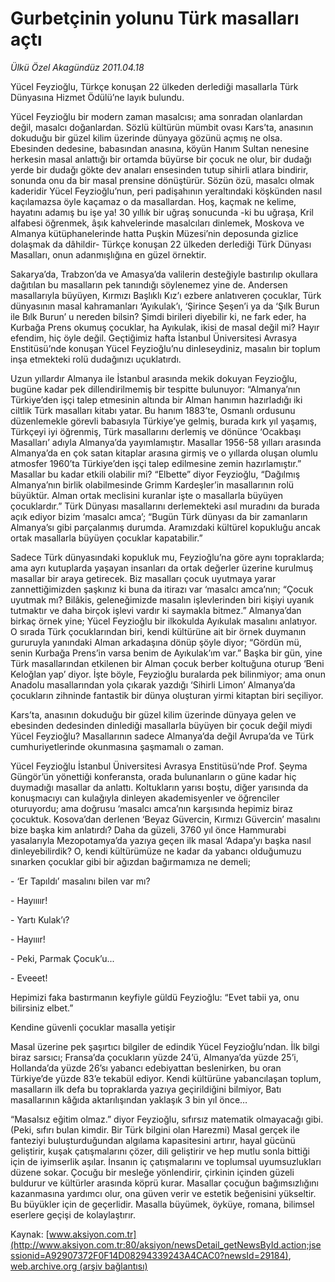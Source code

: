 # Gurbetçinin yolunu Türk masalları açtı

*Ülkü Özel Akagündüz 2011.04.18*

<font class="agenda2NewsSpot">
 Yücel Feyzioğlu, Türkçe konuşan 22 ülkeden derlediği masallarla Türk Dünyasına Hizmet Ödülü’ne layık bulundu.
</font>
<font class="newsDetail">
 <p>
  <p class="MsoNormal">
   Yücel Feyzioğlu bir modern zaman masalcısı; ama sonradan olanlardan değil, masalcı doğanlardan. Sözlü kültürün mümbit ovası Kars’ta, anasının dokuduğu bir güzel kilim üzerinde dünyaya gözünü açmış ne olsa. Ebesinden dedesine, babasından anasına, köyün Hanım Sultan nenesine herkesin masal anlattığı bir ortamda büyürse bir çocuk ne olur, bir dudağı yerde bir dudağı gökte dev anaları ensesinden tutup sihirli atlara bindirir, sonunda onu da bir masal prensine dönüştürür. Sözün özü, masalcı olmak kaderidir Yücel Feyzioğlu’nun, peri padişahının yeraltındaki köşkünden nasıl kaçılamazsa öyle kaçamaz o da masallardan. Hoş, kaçmak ne kelime, hayatını adamış bu işe ya! 30 yıllık bir uğraş sonucunda -ki bu uğraşa, Kril alfabesi öğrenmek, âşık kahvelerinde masalcıları dinlemek, Moskova ve Almanya kütüphanelerinde hatta Puşkin Müzesi’nin deposunda gizlice dolaşmak da dâhildir- Türkçe konuşan 22 ülkeden derlediği Türk Dünyası Masalları, onun adanmışlığına en güzel örnektir.
  </p>
  <p class="MsoNormal">
   Sakarya’da, Trabzon’da ve Amasya’da valilerin desteğiyle bastırılıp okullara dağıtılan bu masalların pek tanındığı söylenemez yine de. Andersen masallarıyla büyüyen,
   <span>
   </span>
   Kırmızı Başlıklı Kız’ı ezbere anlatıveren çocuklar, Türk dünyasının masal kahramanları ‘Ayıkulak’ı,
   <span>
   </span>
   ‘Şirince Şeşen’i ya da ‘Şılk Burun ile Bılk Burun’ u nereden bilsin? Şimdi birileri diyebilir ki, ne fark eder, ha Kurbağa Prens okumuş çocuklar, ha Ayıkulak, ikisi de masal değil mi? Hayır efendim, hiç öyle değil. Geçtiğimiz hafta İstanbul Üniversitesi Avrasya Enstitüsü’nde konuşan Yücel Feyzioğlu’nu dinleseydiniz, masalın bir toplum inşa etmekteki rolü dudağınızı uçuklatırdı.
  </p>
  <p class="MsoNormal">
   Uzun yıllardır Almanya ile İstanbul arasında mekik dokuyan Feyzioğlu, bugüne kadar pek dillendirilmemiş bir tespitte bulunuyor: “Almanya’nın Türkiye’den işçi talep etmesinin altında bir Alman hanımın hazırladığı iki ciltlik Türk masalları kitabı yatar. Bu hanım 1883’te, Osmanlı ordusunu düzenlemekle görevli babasıyla Türkiye’ye gelmiş, burada kırk yıl yaşamış, Türkçeyi iyi öğrenmiş, Türk masallarını derlemiş ve dönünce ‘Ocakbaşı Masalları’ adıyla Almanya’da yayımlamıştır. Masallar 1956-58 yılları arasında Almanya’da en çok satan kitaplar arasına girmiş ve o yıllarda oluşan olumlu atmosfer 1960’ta Türkiye’den işçi talep edilmesine zemin hazırlamıştır.” Masallar bu kadar etkili olabilir mi? “Elbette” diyor Feyzioğlu, “Dağılmış Almanya’nın birlik olabilmesinde Grimm Kardeşler’in masallarının rolü büyüktür. Alman ortak meclisini kuranlar işte o masallarla büyüyen çocuklardır.” Türk Dünyası masallarını derlemekteki asıl muradını da burada açık ediyor bizim ‘masalcı amca’; “Bugün Türk dünyası da bir zamanların Almanya’sı gibi parçalanmış durumda. Aramızdaki kültürel kopukluğu ancak ortak masallarla büyüyen çocuklar kapatabilir.”
  </p>
  <p class="MsoNormal">
   Sadece Türk dünyasındaki kopukluk mu, Feyzioğlu’na göre aynı topraklarda; ama ayrı kutuplarda yaşayan insanları da ortak değerler üzerine kurulmuş masallar bir araya getirecek. Biz masalları çocuk uyutmaya yarar zannettiğimizden şaşkınız ki buna da itirazı var ‘masalcı amca’nın; “Çocuk uyutmak mı? Bilâkis, geleneğimizde masalın işlevlerinden biri kişiyi uyanık tutmaktır ve daha birçok işlevi vardır ki saymakla bitmez.” Almanya’dan birkaç örnek yine; Yücel Feyzioğlu bir ilkokulda Ayıkulak masalını anlatıyor. O sırada Türk çocuklarından biri, kendi kültürüne ait bir örnek duymanın gururuyla yanındaki Alman arkadaşına dönüp şöyle diyor; “Gördün mü, senin Kurbağa Prens’in varsa benim de Ayıkulak’ım var.”
   <span>
   </span>
   Başka bir gün, yine Türk masallarından etkilenen bir Alman çocuk berber koltuğuna oturup ‘Beni Keloğlan yap’ diyor.
   <span>
   </span>
   İşte böyle, Feyzioğlu buralarda pek bilinmiyor; ama onun Anadolu masallarından yola çıkarak yazdığı ‘Sihirli Limon’ Almanya’da çocukların zihninde fantastik bir dünya oluşturan yirmi kitaptan biri seçiliyor.
   <span>
   </span>
  </p>
  <p class="MsoNormal">
   Kars’ta, anasının dokuduğu bir güzel kilim üzerinde dünyaya gelen ve ebesinden dedesinden dinlediği masallarla büyüyen bir çocuk değil miydi Yücel Feyzioğlu? Masallarının sadece
   <span>
   </span>
   Almanya’da değil Avrupa’da ve Türk cumhuriyetlerinde okunmasına şaşmamalı o zaman.
  </p>
  <p class="MsoNormal">
   Yücel Feyzioğlu İstanbul Üniversitesi Avrasya Enstitüsü’nde Prof. Şeyma Güngör’ün yönettiği konferansta, orada bulunanların o güne kadar hiç duymadığı masallar da anlattı. Koltukların yarısı boştu, diğer yarısında da konuşmacıyı can kulağıyla dinleyen akademisyenler ve öğrenciler oturuyordu; ama doğrusu ‘masalcı amca’nın karşısında hepimiz biraz çocuktuk. Kosova’dan derlenen ‘Beyaz Güvercin, Kırmızı Güvercin’ masalını bize başka kim anlatırdı? Daha da güzeli,
   <span>
   </span>
   3760 yıl önce Hammurabi yasalarıyla Mezopotamya’da yazıya geçen ilk masal ‘Adapa’yı başka nasıl dinleyebilirdik? O, kendi kültürümüze ne kadar da yabancı olduğumuzu sınarken çocuklar gibi bir ağızdan bağırmamıza ne demeli;
  </p>
  <p class="MsoNormal">
   - ‘Er Tapıldı’ masalını bilen var mı?
  </p>
  <p class="MsoNormal">
   - Hayıııır!
  </p>
  <p class="MsoNormal">
   - Yartı Kulak’ı?
  </p>
  <p class="MsoNormal">
   - Hayııır!
  </p>
  <p class="MsoNormal">
   - Peki, Parmak Çocuk’u...
  </p>
  <p class="MsoNormal">
   - Eveeet!
  </p>
  <p class="MsoNormal">
   Hepimizi faka bastırmanın keyfiyle güldü Feyzioğlu: “Evet tabii ya, onu bilirsiniz elbet.”
  </p>
  <p class="MsoNormal">
  </p>
  <p class="MsoNormal">
   Kendine güvenli çocuklar masalla yetişir
  </p>
  <p class="MsoNormal">
   <span>
   </span>
   Masal üzerine pek şaşırtıcı bilgiler de edindik Yücel Feyzioğlu’ndan. İlk bilgi biraz sarsıcı; Fransa’da çocukların yüzde 24’ü, Almanya’da yüzde 25’i, Hollanda’da yüzde 26’sı yabancı edebiyattan beslenirken, bu oran Türkiye’de yüzde 83’e tekabül ediyor. Kendi kültürüne yabancılaşan toplum, masalların ilk defa bu topraklarda yazıya geçirildiğini bilmiyor, Batı masallarının kâğıda aktarılışından yaklaşık 3 bin yıl önce…
  </p>
  <p class="MsoNormal">
   <span>
   </span>
   “Masalsız eğitim olmaz.” diyor Feyzioğlu, sıfırsız matematik olmayacağı gibi. (Peki, sıfırı bulan kimdir. Bir Türk bilgini olan Harezmi) Masal gerçek ile fanteziyi buluşturduğundan algılama kapasitesini artırır, hayal gücünü geliştirir, kuşak çatışmalarını çözer, dili geliştirir ve hep mutlu sonla bittiği için de iyimserlik aşılar. İnsanın iç çatışmalarını ve toplumsal uyumsuzlukları düzene sokar. Çocuğu bir mesleğe yönlendirir, çirkinin içinden güzeli buldurur ve kültürler arasında köprü kurar. Masallar çocuğun bağımsızlığını kazanmasına yardımcı olur, ona güven verir ve estetik beğenisini yükseltir. Bu büyükler için de geçerlidir. Masalla büyümek, öyküye, romana, bilimsel eserlere geçişi de kolaylaştırır.
  </p>
 </p>
</font>

Kaynak: [www.aksiyon.com.tr](http://www.aksiyon.com.tr:80/aksiyon/newsDetail_getNewsById.action;jsessionid=A92907372F0F14D08294339243A4CAC0?newsId=29184), [web.archive.org (arşiv bağlantısı)](http://web.archive.org/web/20110420173855/http://www.aksiyon.com.tr:80/aksiyon/newsDetail_getNewsById.action;jsessionid=A92907372F0F14D08294339243A4CAC0?newsId=29184)
